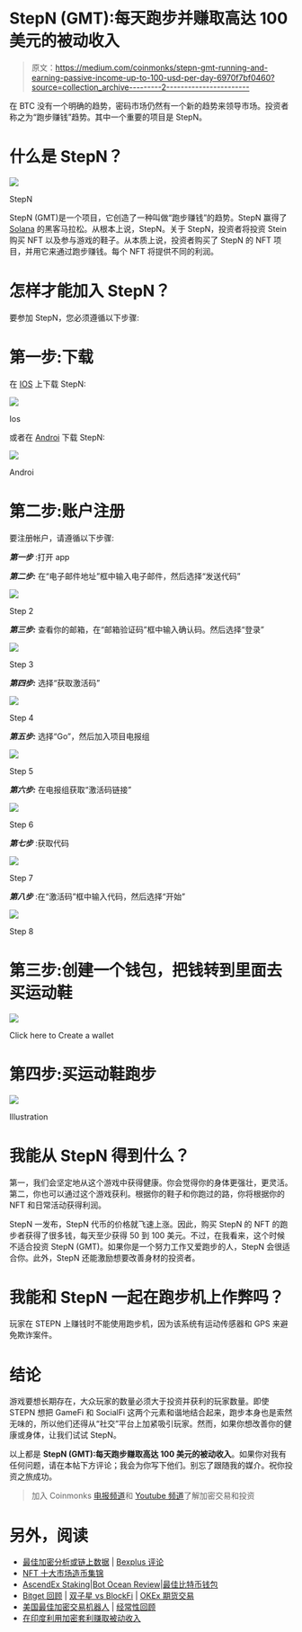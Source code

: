 # StepN (GMT):每天跑步并赚取高达 100 美元的被动收入

> 原文：<https://medium.com/coinmonks/stepn-gmt-running-and-earning-passive-income-up-to-100-usd-per-day-6970f7bf0460?source=collection_archive---------2----------------------->

在 BTC 没有一个明确的趋势，密码市场仍然有一个新的趋势来领导市场。投资者称之为“跑步赚钱”趋势。其中一个重要的项目是 StepN。

# 什么是 StepN？

![](img/746d06b66206da3161d588673e724180.png)

StepN

StepN (GMT)是一个项目，它创造了一种叫做“跑步赚钱”的趋势。StepN 赢得了 [Solana](https://solana.com/) 的黑客马拉松。从根本上说，StepN。关于 StepN，投资者将投资 Stein 购买 NFT 以及参与游戏的鞋子。从本质上说，投资者购买了 StepN 的 NFT 项目，并用它来通过跑步赚钱。每个 NFT 将提供不同的利润。

# 怎样才能加入 StepN？

要参加 StepN，您必须遵循以下步骤:

# 第一步:下载

在 [IOS](https://apps.apple.com/us/app/stepn/id1598112424) 上下载 StepN:

![](img/7ba5626eff81678bbb8ae9bd6163a382.png)

Ios

或者在 [Androi](https://play.google.com/store/apps/details?id=com.bcy.fsapp) 下载 StepN:

![](img/ffa7d97be78ba239a9c47133c8dd2228.png)

Androi

# 第二步:账户注册

要注册帐户，请遵循以下步骤:

***第一步*** :打开 app

***第二步:*** 在“电子邮件地址”框中输入电子邮件，然后选择“发送代码”

![](img/a7c38819d50d981b7bd630a218968c33.png)

Step 2

***第三步:*** 查看你的邮箱，在“邮箱验证码”框中输入确认码。然后选择“登录”

![](img/f740c4b4df02bc159b72e5c1eb3710f8.png)

Step 3

***第四步:*** 选择“获取激活码”

![](img/556e3e8217e1db963d3259833c94d941.png)

Step 4

***第五步:*** 选择“Go”，然后加入项目电报组

![](img/df389d657ea1c9a856d6d2d6a1451315.png)

Step 5

***第六步:*** 在电报组获取“激活码链接”

![](img/799b4abdbc2b7629aeaf29d0461096bb.png)

Step 6

***第七步*** :获取代码

![](img/a92216ea97e02aa6dc2c42dd110d3ca4.png)

Step 7

***第八步*** :在“激活码”框中输入代码，然后选择“开始”

![](img/233995b896b993f81559f471dfc53c90.png)

Step 8

# 第三步:创建一个钱包，把钱转到里面去买运动鞋

![](img/5c4a23adf21684b89fb1ba9c095b1b93.png)

Click here to Create a wallet

# 第四步:买运动鞋跑步

![](img/ef47a4ac9b49e5b311a99cc0cf4b5e76.png)

Illustration

# 我能从 StepN 得到什么？

第一，我们会坚定地从这个游戏中获得健康。你会觉得你的身体更强壮，更灵活。第二，你也可以通过这个游戏获利。根据你的鞋子和你跑过的路，你将根据你的 NFT 和日常活动获得利润。

StepN 一发布，StepN 代币的价格就飞速上涨。因此，购买 StepN 的 NFT 的跑步者获得了很多钱，每天至少获得 50 到 100 美元。不过，在我看来，这个时候不适合投资 StepN (GMT)。如果你是一个努力工作又爱跑步的人，StepN 会很适合你。此外，StepN 还能激励想要改善身材的投资者。

# 我能和 StepN 一起在跑步机上作弊吗？

玩家在 STEPN 上赚钱时不能使用跑步机，因为该系统有运动传感器和 GPS 来避免欺诈案件。

# 结论

游戏要想长期存在，大众玩家的数量必须大于投资并获利的玩家数量。即使 STEPN 想把 GameFi 和 SocialFi 这两个元素和谐地结合起来，跑步本身也是索然无味的，所以他们还得从“社交”平台上加紧吸引玩家。然而，如果你想改善你的健康或身体，让我们试试 StepN。

以上都是 **StepN (GMT):每天跑步赚取高达 100 美元的被动收入**。如果你对我有任何问题，请在本帖下方评论；我会为你写下他们。别忘了跟随我的媒介。祝你投资之旅成功。

> 加入 Coinmonks [电报频道](https://t.me/coincodecap)和 [Youtube 频道](https://www.youtube.com/c/coinmonks/videos)了解加密交易和投资

# 另外，阅读

*   [最佳加密分析或链上数据](https://coincodecap.com/blockchain-analytics) | [Bexplus 评论](https://coincodecap.com/bexplus-review)
*   [NFT 十大市场造币集锦](https://coincodecap.com/nft-marketplaces)
*   [AscendEx Staking](https://coincodecap.com/ascendex-staking)|[Bot Ocean Review](https://coincodecap.com/bot-ocean-review)|[最佳比特币钱包](https://coincodecap.com/bitcoin-wallets-india)
*   [Bitget 回顾](https://coincodecap.com/bitget-review) | [双子星 vs BlockFi](https://coincodecap.com/gemini-vs-blockfi) | [OKEx 期货交易](https://coincodecap.com/okex-futures-trading)
*   [美国最佳加密交易机器人](https://coincodecap.com/crypto-trading-bots-in-the-us) | [经常性回顾](https://coincodecap.com/changelly-review)
*   [在印度利用加密套利赚取被动收入](https://coincodecap.com/crypto-arbitrage-in-india)